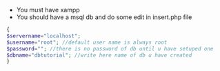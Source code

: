 - You must have xampp 
- You should have a msql db
and do some edit in insert.php file
```php
{
$servername="localhost";
$username="root"; //default user name is always root
$password=""; //there is no password of db until u have setuped one
$dbname="dbtutorial"; //write here name of db u have created 
}
```
